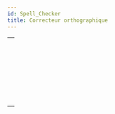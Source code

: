 ```yaml
---
id: Spell_Checker
title: Correcteur orthographique
---
```


|                                                                                                                               |
| ----------------------------------------------------------------------------------------------------------------------------- |
| [<!-- INCLUDE #_command_.SPELL ADD TO USER DICTIONARY.Syntax -->](../../commands-legacy/spell-add-to-user-dictionary.md)<br/> |
| [<!-- INCLUDE #_command_.SPELL CHECK TEXT.Syntax -->](../../commands-legacy/spell-check-text.md)<br/>                         |
| [<!-- INCLUDE #_command_.SPELL CHECKING.Syntax -->](../../commands-legacy/spell-checking.md)<br/>                             |
| [<!-- INCLUDE #_command_.SPELL Get current dictionary.Syntax -->](../../commands-legacy/spell-get-current-dictionary.md)<br/> |
| [<!-- INCLUDE #_command_.SPELL GET DICTIONARY LIST.Syntax -->](../../commands-legacy/spell-get-dictionary-list.md)<br/>       |
| [<!-- INCLUDE #_command_.SPELL SET CURRENT DICTIONARY.Syntax -->](../../commands-legacy/spell-set-current-dictionary.md)<br/> |
